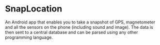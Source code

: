 SnapLocation
============

An Android app that enables you to take a snapshot of GPS, magnetometer and all the sensors on the phone (including sound and image). The data is then sent to a central database and can be parsed using any other programming language.